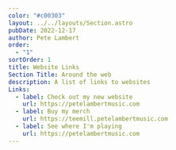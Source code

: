 ```yaml
---
color: "#c00303"
layout: ../../layouts/Section.astro
pubDate: 2022-12-17
author: Pete Lambert
order:
  - "1"
sortOrder: 1
title: Website Links
Section Title: Around the web
description: A list of links to websites
Links:
  - label: Check out my new website
    url: https://petelambertmusic.com
  - label: Buy my merch
    url: https://teemill.petelambertmusic.com
  - label: See where I'm playing
    url: https://petelambertmusic.com
---
```

